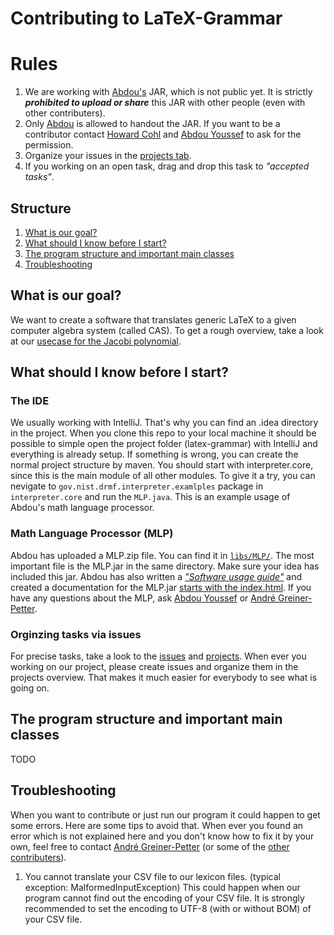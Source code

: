 # Contributing to LaTeX-Grammar

# Rules
1. We are working with [Abdou's](https://github.com/abdouyoussef) JAR, which is not public yet. It is strictly **_prohibited to upload or share_**  this JAR with other people (even with other contributers). 
2. Only [Abdou](https://github.com/abdouyoussef) is allowed to handout the JAR. If you want to be a contributor contact [Howard Cohl](https://github.com/HowardCohl) and [Abdou Youssef](https://github.com/abdouyoussef) to ask for the permission.
3. Organize your issues in the [projects tab](https://github.com/TU-Berlin/latex-grammar/projects).
4. If you working on an open task, drag and drop this task to _"accepted tasks"_.

## Structure
1. [What is our goal?](#goal)
2. [What should I know before I start?](#start)
3. [The program structure and important main classes](#program)
4. [Troubleshooting](#troubleshooting)

## What is our goal?<a name="goal"></a>
We want to create a software that translates generic LaTeX to a given computer algebra system (called CAS). To get a rough overview, take a look at our [usecase for the Jacobi polynomial](https://github.com/TU-Berlin/latex-grammar/blob/master/LaTeX2CAS.pdf).

## What should I know before I start?<a name="start"></a>
### The IDE
We usually working with IntelliJ. That's why you can find an .idea directory in the project. When you clone this repo to your local machine it should be possible to simple open the project folder (latex-grammar) with IntelliJ and everything is already setup. If something is wrong, you can create the normal project structure by maven. You should start with interpreter.core, since this is the main module of all other modules. To give it a try, you can nevigate to `gov.nist.drmf.interpreter.examlples` package in `interpreter.core` and run the `MLP.java`. This is an example usage of Abdou's math language processor.

### Math Language Processor (MLP)
Abdou has uploaded a MLP.zip file. You can find it in [`libs/MLP/`](https://github.com/TU-Berlin/latex-grammar/tree/master/libs/MLP). The most important file is the MLP.jar in the same directory. Make sure your idea has included this jar. Abdou has also written a [_"Software usage guide"_](https://github.com/TU-Berlin/latex-grammar/tree/master/libs/MLP) and created a documentation for the MLP.jar [starts with the index.html](https://github.com/TU-Berlin/latex-grammar/tree/master/libs/MLP/javadoc). If you have any questions about the MLP, ask [Abdou Youssef](https://github.com/abdouyoussef) or [André Greiner-Petter](https://github.com/AndreG-P).

### Orginzing tasks via issues
For precise tasks, take a look to the [issues](https://github.com/TU-Berlin/latex-grammar/issues) and [projects](https://github.com/TU-Berlin/latex-grammar/projects). When ever you working on our project, please create issues and organize them in the projects overview. That makes it much easier for everybody to see what is going on.

## The program structure and important main classes<a name="program"></a>
TODO

## Troubleshooting<a name="troubleshooting"></a>
When you want to contribute or just run our program it could happen to get some errors. Here are some tips to avoid that. When ever you found an error which is not explained here and you don't know how to fix it by your own, feel free to contact [André Greiner-Petter](https://github.com/AndreG-P) (or some of the [other contributers](#contributers)).

1. You cannot translate your CSV file to our lexicon files. (typical exception: MalformedInputException)
This could happen when our program cannot find out the encoding of your CSV file. It is strongly recommended to set the encoding to UTF-8 (with or without BOM) of your CSV file.
